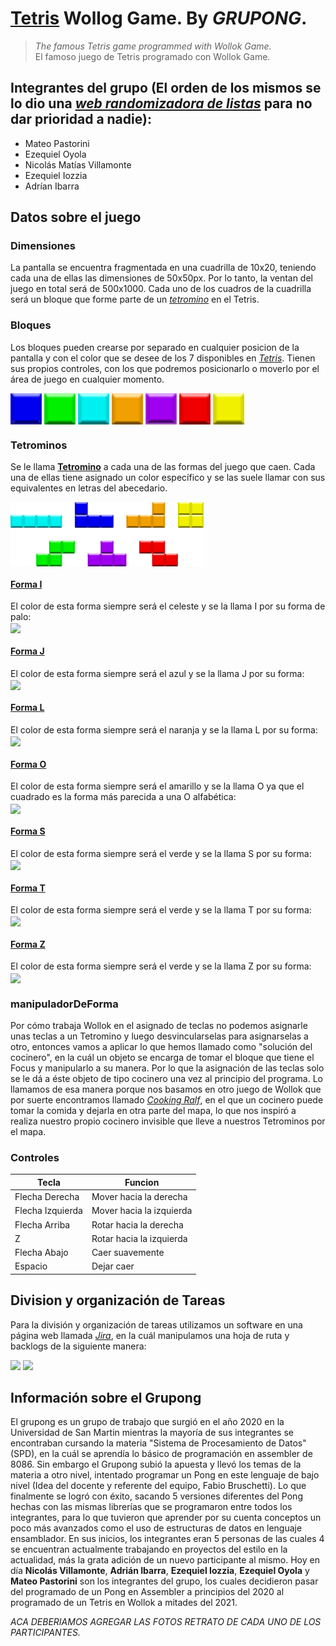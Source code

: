 # [**Tetris**](https://tetris.fandom.com/wiki/Tetromino) Wollog Game. By **_GRUPONG_**.
> *The famous Tetris game programmed with Wollok Game.*<br/>
> El famoso juego de Tetris programado con Wollok Game.

## Integrantes del grupo (El orden de los mismos se lo dio una [*web randomizadora de listas*](https://www.random.org/lists/) para no dar prioridad a nadie):
* Mateo Pastorini
* Ezequiel Oyola
* Nicolás Matías Villamonte
* Ezequiel Iozzia
* Adrían Ibarra

## Datos sobre el juego
### Dimensiones
La pantalla se encuentra fragmentada en una cuadrilla de 10x20, teniendo cada una de ellas las dimensiones de 50x50px. Por lo tanto, la ventan del juego en total será de 500x1000.
Cada uno de los cuadros de la cuadrilla será un bloque que forme parte de un [*tetromino*](https://tetris.fandom.com/wiki/Tetromino) en el Tetris.

### Bloques
Los bloques pueden crearse por separado en cualquier posicion de la pantalla y con el color que se desee de los 7 disponibles en [*Tetris*](https://tetris.fandom.com/wiki/Tetromino). Tienen sus propios controles, con los que podremos posicionarlo o moverlo por el área de juego en cualquier momento.

<img align="center" src="/assets/blue_block.png"/> <img align="center" src="/assets/green_block.png"/> <img align="center" src="/assets/lightBlue_block.png"/> <img align="center" src="/assets/orange_block.png"/> <img align="center" src="/assets/purple_block.png"/> <img align="center" src="/assets/red_block.png"/> <img align="center" src="/assets/yellow_block.png"/>

### Tetrominos
Se le llama [**Tetromino**](https://tetris.fandom.com/wiki/Tetromino) a cada una de las formas del juego que caen. Cada una de ellas tiene asignado un color específico y se las suele llamar con sus equivalentes en letras del abecedario.

<img align="center" src="/img/Tetromino_image.png"/>

#### [**Forma I**](https://tetris.fandom.com/wiki/Tetromino#I)
El color de esta forma siempre será el celeste y se la llama I por su forma de palo:<br/>
<img align="center" src="/assets/TetrominoI.png"/>
#### [**Forma J**](https://tetris.fandom.com/wiki/Tetromino#J)
El color de esta forma siempre será el azul y se la llama J por su forma:<br/>
<img align="center" src="/assets/TetrominoJ.png"/>
#### [**Forma L**](https://tetris.fandom.com/wiki/Tetromino#L)
El color de esta forma siempre será el naranja y se la llama L por su forma:<br/>
<img align="center" src="/assets/TetrominoL.png"/>
#### [**Forma O**](https://tetris.fandom.com/wiki/Tetromino#O)
El color de esta forma siempre será el amarillo y se la llama O ya que el cuadrado es la forma más parecida a una O alfabética:<br/>
<img align="center" src="/assets/TetrominoO.png"/>
#### [**Forma S**](https://tetris.fandom.com/wiki/Tetromino#S)
El color de esta forma siempre será el verde y se la llama S por su forma:<br/>
<img align="center" src="/assets/TetrominoS.png"/>
#### [**Forma T**](https://tetris.fandom.com/wiki/Tetromino#T)
El color de esta forma siempre será el verde y se la llama T por su forma:<br/>
<img align="center" src="/assets/TetrominoT.png"/>
#### [**Forma Z**](https://tetris.fandom.com/wiki/Tetromino#Z)
El color de esta forma siempre será el verde y se la llama Z por su forma:<br/>
<img align="center" src="/assets/TetrominoZ.png"/>

### manipuladorDeForma
Por cómo trabaja Wollok en el asignado de teclas no podemos asignarle unas teclas a un Tetromino y luego desvincularselas para asignarselas a otro, entonces vamos a aplicar lo que hemos llamado como "solución del cocinero", en la cuál un objeto se encarga de tomar el bloque que tiene el Focus y manipularlo a su manera. Por lo que la asignación de las teclas solo se le dá a éste objeto de tipo cocinero una vez al principio del programa.
Lo llamamos de esa manera porque nos basamos en otro juego de Wollok que por suerte encontramos llamado [*Cooking Ralf*](https://youtu.be/PJ72TtMsqxE), en el que un cocinero puede tomar la comida y dejarla en otra parte del mapa, lo que nos inspiró a realiza nuestro propio cocinero invisible que lleve a nuestros Tetrominos por el mapa.

### Controles
Tecla | Funcion
------------ | -------------
Flecha Derecha | Mover hacia la derecha
Flecha Izquierda | Mover hacia la izquierda
Flecha Arriba | Rotar hacia la derecha
Z | Rotar hacia la izquierda
Flecha Abajo | Caer suavemente
Espacio | Dejar caer

## Division y organización de Tareas
Para la división y organización de tareas utilizamos un software en una página web llamada [*Jira*](https://tetris.fandom.com/wiki/Tetromino), en la cuál manipulamos una hoja de ruta y backlogs de la siguiente manera:

<img src="DistribucionDeTareas.png"/>
<img src="DistribucionDeTareas2.png"/>

## Información sobre el Grupong
El grupong es un grupo de trabajo que surgió en el año 2020 en la Universidad de San Martin mientras la mayoría de sus integrantes se encontraban cursando la materia "Sistema de Procesamiento de Datos" (SPD), en la cuál se aprendía lo básico de programación en assembler de 8086. Sin embargo el Grupong subió la apuesta y llevó los temas de la materia a otro nivel, intentado programar un Pong en este lenguaje de bajo nivel (Idea del docente y referente del equipo, Fabio Bruschetti). Lo que finalmente se logró con éxito, sacando 5 versiones diferentes del Pong hechas con las mismas librerías que se programaron entre todos los integrantes, para lo que tuvieron que aprender por su cuenta conceptos un poco más avanzados como el uso de estructuras de datos en lenguaje ensamblador.
En sus inicios, los integrantes eran 5 personas de las cuales 4 se encuentran actualmente trabajando en proyectos del estilo en la actualidad, más la grata adición de un nuevo participante al mismo. Hoy en día **Nicolás Villamonte**, **Adrián Ibarra**, **Ezequiel Iozzia**, **Ezequiel Oyola** y **Mateo Pastorini** son los integrantes del grupo, los cuales decidieron pasar del programado de un Pong en Assembler a principios del 2020 al programado de un Tetris en Wollok a mitades del 2021.

_ACA DEBERIAMOS AGREGAR LAS FOTOS RETRATO DE CADA UNO DE LOS PARTICIPANTES._
